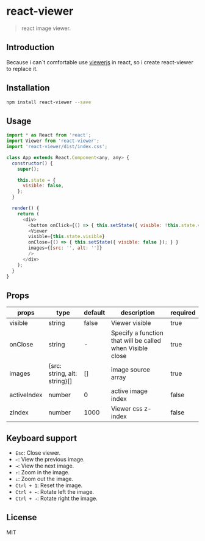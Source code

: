 # react-viewer

> react image viewer.

## Introduction

Because i can`t comfortable use [viewerjs](https://github.com/fengyuanchen/viewerjs) in react, so i create react-viewer to replace it.

## Installation

```bash
npm install react-viewer --save
```

## Usage

```javascript
import * as React from 'react';
import Viewer from 'react-viewer';
import 'react-viewer/dist/index.css';

class App extends React.Component<any, any> {
  constructor() {
    super();

    this.state = {
      visible: false,
    };
  }

  render() {
    return (
      <div>
        <button onClick={() => { this.setState({ visible: !this.state.visible }); } }>show</button>
        <Viewer
        visible={this.state.visible}
        onClose={() => { this.setState({ visible: false }); } }
        images={[src: '', alt: '']}
        />
      </div>
    );
  }
}
```

## Props

| props       | type         | default | description                 | required |
|-------------|--------------|---------|-----------------------------|----------|
| visible     | string       |  false  | Viewer visible             | true |
| onClose     | string       |  -      | Specify a function that will be called when Visible close   | true |
| images      | {src: string, alt: string}[]     | []      | image source array | true  |
| activeIndex | number       | 0       | active image index | false |
| zIndex      | number       | 1000    | Viewer css z-index | false |

## Keyboard support

- `Esc`: Close viewer.
- `←`: View the previous image.
- `→`: View the next image.
- `↑`: Zoom in the image.
- `↓`: Zoom out the image.
- `Ctrl + 1`: Reset the image.
- `Ctrl + ←`: Rotate left the image.
- `Ctrl + →`: Rotate right the image.


## License

MIT
